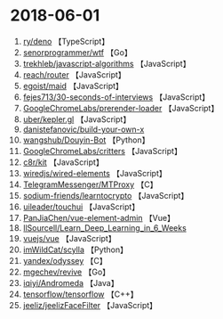 # 2018-06-01

1. [ry/deno](https://github.com/ry/deno) 【TypeScript】
2. [senorprogrammer/wtf](https://github.com/senorprogrammer/wtf) 【Go】
3. [trekhleb/javascript-algorithms](https://github.com/trekhleb/javascript-algorithms) 【JavaScript】
4. [reach/router](https://github.com/reach/router) 【JavaScript】
5. [egoist/maid](https://github.com/egoist/maid) 【JavaScript】
6. [fejes713/30-seconds-of-interviews](https://github.com/fejes713/30-seconds-of-interviews) 【JavaScript】
7. [GoogleChromeLabs/prerender-loader](https://github.com/GoogleChromeLabs/prerender-loader) 【JavaScript】
8. [uber/kepler.gl](https://github.com/uber/kepler.gl) 【JavaScript】
9. [danistefanovic/build-your-own-x](https://github.com/danistefanovic/build-your-own-x) 
10. [wangshub/Douyin-Bot](https://github.com/wangshub/Douyin-Bot) 【Python】
11. [GoogleChromeLabs/critters](https://github.com/GoogleChromeLabs/critters) 【JavaScript】
12. [c8r/kit](https://github.com/c8r/kit) 【JavaScript】
13. [wiredjs/wired-elements](https://github.com/wiredjs/wired-elements) 【JavaScript】
14. [TelegramMessenger/MTProxy](https://github.com/TelegramMessenger/MTProxy) 【C】
15. [sodium-friends/learntocrypto](https://github.com/sodium-friends/learntocrypto) 【JavaScript】
16. [uileader/touchui](https://github.com/uileader/touchui) 【JavaScript】
17. [PanJiaChen/vue-element-admin](https://github.com/PanJiaChen/vue-element-admin) 【Vue】
18. [llSourcell/Learn_Deep_Learning_in_6_Weeks](https://github.com/llSourcell/Learn_Deep_Learning_in_6_Weeks) 
19. [vuejs/vue](https://github.com/vuejs/vue) 【JavaScript】
20. [imWildCat/scylla](https://github.com/imWildCat/scylla) 【Python】
21. [yandex/odyssey](https://github.com/yandex/odyssey) 【C】
22. [mgechev/revive](https://github.com/mgechev/revive) 【Go】
23. [iqiyi/Andromeda](https://github.com/iqiyi/Andromeda) 【Java】
24. [tensorflow/tensorflow](https://github.com/tensorflow/tensorflow) 【C++】
25. [jeeliz/jeelizFaceFilter](https://github.com/jeeliz/jeelizFaceFilter) 【JavaScript】

